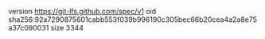 version https://git-lfs.github.com/spec/v1
oid sha256:92a7290875601cabb553f039b996190c305bec66b20cea4a2a8e75a37c090031
size 3344
